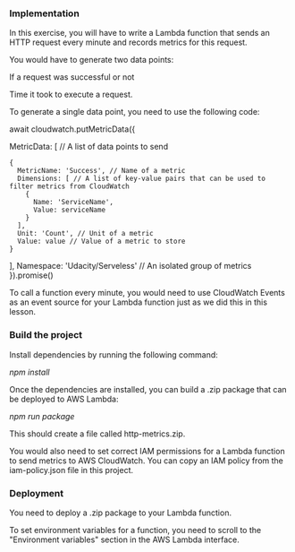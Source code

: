 ### Implementation

In this exercise, you will have to write a Lambda function that sends an HTTP request every minute and records metrics for this request.

You would have to generate two data points:

If a request was successful or not

Time it took to execute a request.

To generate a single data point, you need to use the following code:

await cloudwatch.putMetricData({
  
  MetricData: [ // A list of data points to send
    
    {
      MetricName: 'Success', // Name of a metric
      Dimensions: [ // A list of key-value pairs that can be used to filter metrics from CloudWatch
        {
          Name: 'ServiceName',
          Value: serviceName
        }
      ],
      Unit: 'Count', // Unit of a metric
      Value: value // Value of a metric to store
    }
  ], Namespace: 'Udacity/Serveless' // An isolated group of metrics
}).promise()

To call a function every minute, you would need to use CloudWatch Events as an event source for your Lambda function just as we did this in this lesson.

### Build the project

Install dependencies by running the following command:

*npm install*

Once the dependencies are installed, you can build a .zip package that can be deployed to AWS Lambda:

*npm run package*

This should create a file called http-metrics.zip.

You would also need to set correct IAM permissions for a Lambda function to send metrics to AWS CloudWatch. You can copy an IAM policy from the iam-policy.json file in this project.

### Deployment

You need to deploy a .zip package to your Lambda function.

To set environment variables for a function, you need to scroll to the "Environment variables" section in the AWS Lambda interface.
